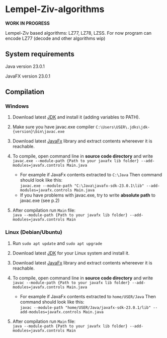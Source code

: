 # Lempel-Ziv-algorithms
__WORK IN PROGRESS__

Lempel-Ziv based algorithms: LZ77, LZ78, LZSS. For now program can encode LZ77 (decode and other algorithms wip)

## System requirements
Java version 23.0.1

JavaFX version 23.0.1

## Compilation

### Windows

1. Download latest [JDK](https://download.oracle.com/java/24/latest/jdk-24_windows-x64_bin.exe) and install it (adding variables to PATH).

2. Make sure you have javac.exe compiler `C:\Users\USER\.jdks\jdk-{version}\bin\javac.exe`

3. Download latest [JavaFx](https://gluonhq.com/products/javafx/) library and extract contents whereever it is reachable.

4. To compile, open command line in __source code directory__ and write  
   `javac.exe --module-path {Path to your javafx lib folder} --add-modules=javafx.controls Main.java`

    - For example if JavaFx contents extracted to `С:\Java`
      Then command should look like this:  
      `javac.exe --module-path "C:\Java\javafx-sdk-23.0.1\lib" --add-modules=javafx.controls Main.java` 
    - If you have problems with javac.exe, try to write __absolute path__ to javac.exe (see p.2)
      

5. After compilation run `Main` file:  
   `java --module-path {Path to your javafx lib folder} --add-modules=javafx.controls Main`

### Linux (Debian/Ubuntu)

1. Run `sudo apt update` and `sudo apt upgrade`

2. Download latest [JDK](https://www.oracle.com/java/technologies/downloads/) for your Linux system and install it.

3. Download latest [JavaFx](https://gluonhq.com/products/javafx/) library and extract contents whereever it is reachable.

4. To compile, open command line in __source code directory__ and write  
   `javac --module-path {Path to your javafx lib folder} --add-modules=javafx.controls Main.java`

   - For example if JavaFx contents extracted to `home/USER/Java`
      Then command should look like this:  
      `javac --module-path "home/USER/Java/javafx-sdk-23.0.1/lib" --add-modules=javafx.controls Main.java`

5. After compilation run `Main` file:  
   `java --module-path {Path to your javafx lib folder} --add-modules=javafx.controls Main`
